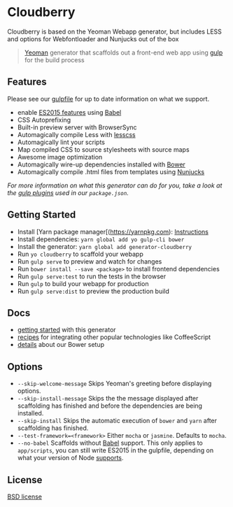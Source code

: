 # Cloudberry

Cloudberry is based on the Yeoman Webapp generator, but includes LESS and options for Webfontloader and Nunjucks out of the box

> [Yeoman](http://yeoman.io) generator that scaffolds out a front-end web app using [gulp](http://gulpjs.com/) for the build process



## Features

Please see our [gulpfile](app/templates/gulpfile.js) for up to date information on what we support.

* enable [ES2015 features](https://babeljs.io/docs/learn-es2015/) using [Babel](https://babeljs.io)
* CSS Autoprefixing
* Built-in preview server with BrowserSync
* Automagically compile Less with [lesscss](http://lesscss.org)
* Automagically lint your scripts
* Map compiled CSS to source stylesheets with source maps
* Awesome image optimization
* Automagically wire-up dependencies installed with [Bower](http://bower.io)
* Automagically compile .html files from templates using [Nunjucks](https://mozilla.github.io/nunjucks/)

*For more information on what this generator can do for you, take a look at the [gulp plugins](app/templates/_package.json) used in our `package.json`.*


## Getting Started

- Install [Yarn package manager[(https://yarnpkg.com): [Instructions](https://yarnpkg.com/en/docs/install)
- Install dependencies: `yarn global add yo gulp-cli bower`
- Install the generator: `yarn global add generator-cloudberry`
- Run `yo cloudberry` to scaffold your webapp
- Run `gulp serve` to preview and watch for changes
- Run `bower install --save <package>` to install frontend dependencies
- Run `gulp serve:test` to run the tests in the browser
- Run `gulp` to build your webapp for production
- Run `gulp serve:dist` to preview the production build


## Docs

* [getting started](docs/README.md) with this generator
* [recipes](docs/recipes/README.md) for integrating other popular technologies like CoffeeScript
* [details](docs/bower.md) about our Bower setup


## Options

- `--skip-welcome-message`
  Skips Yeoman's greeting before displaying options.
- `--skip-install-message`
  Skips the the message displayed after scaffolding has finished and before the dependencies are being installed.
- `--skip-install`
  Skips the automatic execution of `bower` and `yarn` after scaffolding has finished.
- `--test-framework=<framework>`
  Either `mocha` or `jasmine`. Defaults to `mocha`.
- `--no-babel`
  Scaffolds without [Babel](http://babeljs.io) support. This only applies to `app/scripts`, you can still write ES2015 in the gulpfile, depending on what your version of Node [supports](https://kangax.github.io/compat-table/es6/).

## License

[BSD license](http://opensource.org/licenses/bsd-license.php)
